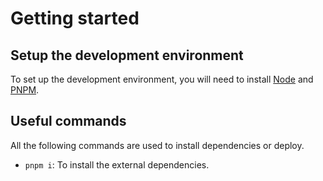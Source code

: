 # Getting started

## Setup the development environment

To set up the development environment, you will need to install [Node](https://nodejs.org/en/download/)
and [PNPM](https://pnpm.io/installation).

## Useful commands

All the following commands are used to install dependencies or deploy.

- `pnpm i`: To install the external dependencies.
